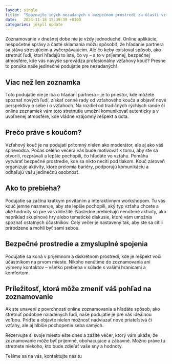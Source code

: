 ```yaml
---
layout: single
title:  "Spoznajte iných nezadaných v bezpečnom prostredí za účasti vzťahového kouča: Podujatie s iným rozmerom"
date:   2024-11-18 15:39:39 +0100
categories: jekyll update
---
```

Zoznamovanie v dnešnej dobe nie je vždy jednoduché. Online aplikácie, nespočetné správy a časté sklamania môžu spôsobiť, že hľadanie partnera sa stáva stresujúcim a vyčerpávajúcim. Ale čo keby existoval spôsob, ako stretnúť ľudí, ktorí hľadajú to isté, čo vy – a to v príjemnej, bezpečnej atmosfére, kde vás navyše sprevádza profesionálny vzťahový kouč? Presne to ponúka naše jedinečné podujatie pre nezadaných!

## Viac než len zoznamka

Toto podujatie nie je iba o hľadaní partnera – je to priestor, kde môžete spoznať nových ľudí, získať cenné rady od vzťahového kouča a objaviť nové perspektívy o sebe i o vzťahoch. Na rozdiel od tradičných rýchlych rande či online zoznamiek vám toto stretnutie umožní komunikovať autenticky a v uvoľnenej atmosfére, kde vládne vzájomný rešpekt a úcta.

## Prečo práve s koučom?

Vzťahový kouč je na podujatí prítomný nielen ako moderátor, ale aj ako váš sprievodca. Počas celého večera vás bude motivovať k tomu, aby ste sa otvorili, rozprávali a lepšie pochopili, čo hľadáte vo vzťahu. Pomáha vytvárať bezpečné prostredie, kde sa nikto necíti pod tlakom. Kouč zároveň organizuje aktivity, ktoré prelomia bariéry, podporujú komunikáciu a odhaľujú vašu jedinečnú osobnosť.

## Ako to prebieha?

Podujatie sa začína krátkym privítaním a interaktívnym workshopom. Tu vás kouč jemne nasmeruje, aby ste lepšie pochopili, aký typ vzťahu chcete a aké hodnoty sú pre vás dôležité. Následne prebiehajú nenútené aktivity, ako napríklad skupinové hry alebo tematické diskusie, ktoré vám umožnia spoznať ostatných účastníkov. Celý večer je nastavený tak, aby ste sa cítili prirodzene a mohli byť sami sebou.

## Bezpečné prostredie a zmysluplné spojenia

Podujatie sa koná v príjemnom a diskrétnom prostredí, kde je rešpekt voči účastníkom na prvom mieste. Nikoho nenútime do zoznamovania ani výmeny kontaktov – všetko prebieha v súlade s vašimi hranicami a komfortom.

## Príležitosť, ktorá môže zmeniť váš pohľad na zoznamovanie

Ak ste unavení z povrchnosti online zoznamovania a hľadáte spôsob, ako stretnúť podobne naladených ľudí, naše podujatie je pre vás ideálnou voľbou. Príďte a objavte nielen možnosť nadviazať nové priateľstvá či vzťahy, ale aj hlbšie pochopenie seba samých.

Rezervujte si svoje miesto ešte dnes a zažite večer, ktorý vám ukáže, že zoznamovanie môže byť príjemné, obohacujúce a zábavné. Možno práve tu stretnete niekoho, kto bude zdieľať vaše sny a hodnoty.

Tešíme sa na vás, kontaktujte nás tu
